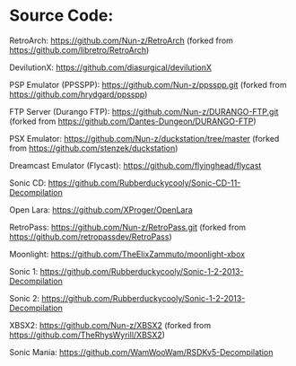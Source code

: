 # Source Code:

RetroArch: https://github.com/Nun-z/RetroArch (forked from https://github.com/libretro/RetroArch)

DevilutionX: https://github.com/diasurgical/devilutionX

PSP Emulator (PPSSPP): https://github.com/Nun-z/ppsspp.git (forked from https://github.com/hrydgard/ppsspp)

FTP Server (Durango FTP): https://github.com/Nun-z/DURANGO-FTP.git (forked from https://github.com/Dantes-Dungeon/DURANGO-FTP)

PSX Emulator: https://github.com/Nun-z/duckstation/tree/master (forked from https://github.com/stenzek/duckstation)

Dreamcast Emulator (Flycast): https://github.com/flyinghead/flycast

Sonic CD: https://github.com/Rubberduckycooly/Sonic-CD-11-Decompilation

Open Lara: https://github.com/XProger/OpenLara

RetroPass: https://github.com/Nun-z/RetroPass.git (forked from https://github.com/retropassdev/RetroPass)

Moonlight: https://github.com/TheElixZammuto/moonlight-xbox

Sonic 1: https://github.com/Rubberduckycooly/Sonic-1-2-2013-Decompilation

Sonic 2: https://github.com/Rubberduckycooly/Sonic-1-2-2013-Decompilation

XBSX2: https://github.com/Nun-z/XBSX2 (forked from https://github.com/TheRhysWyrill/XBSX2)

Sonic Mania: https://github.com/WamWooWam/RSDKv5-Decompilation

